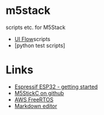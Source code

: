 # m5stack
scripts etc. for M5Stack

* [UI Flow](https://flow.m5stack.com/)scripts
* [python test scripts]

# Links
- [Espressif ESP32 - getting started](https://docs.espressif.com/projects/esp-idf/en/latest/esp32/get-started/index.html)
- [M5StickC on github](https://github.com/m5stack/M5StickC)
- [AWS FreeRTOS](https://docs.aws.amazon.com/freertos/latest/userguide/getting_started_espressif.html)
- [Markdown editor](https://stackedit.io/app#)

